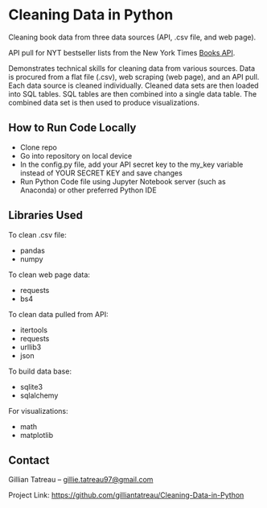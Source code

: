 # Cleaning Data in Python
Cleaning book data from three data sources (API, .csv file, and web page). 

API pull for NYT bestseller lists from the New York Times [Books API](https://developer.nytimes.com/docs/books-product/1/overview).

Demonstrates technical skills for cleaning data from various sources. Data is procured from a flat file (.csv), web scraping (web page), and an API pull. 
Each data source is cleaned individually. Cleaned data sets are then loaded into SQL tables. SQL tables are then combined into a single data table. 
The combined data set is then used to produce visualizations. 

## How to Run Code Locally
- Clone repo
- Go into repository on local device
- In the config.py file, add your API secret key to the my_key variable instead of YOUR SECRET KEY and save changes
- Run Python Code file using Jupyter Notebook server (such as Anaconda) or other preferred Python IDE

## Libraries Used
To clean .csv file:
- pandas
- numpy

To clean web page data:
- requests
- bs4

To clean data pulled from API:
- itertools
- requests
- urllib3
- json

To build data base:
- sqlite3
- sqlalchemy

For visualizations:
- math
- matplotlib

## Contact
Gillian Tatreau – gillie.tatreau97@gmail.com

Project Link: https://github.com/gilliantatreau/Cleaning-Data-in-Python

